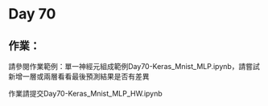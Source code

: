 # Day 70

## 作業：
請參閱作業範例：單一神經元組成範例Day70-Keras_Mnist_MLP.ipynb，請嘗試新增一層或兩層看看最後預測結果是否有差異

作業請提交Day70-Keras_Mnist_MLP_HW.ipynb
